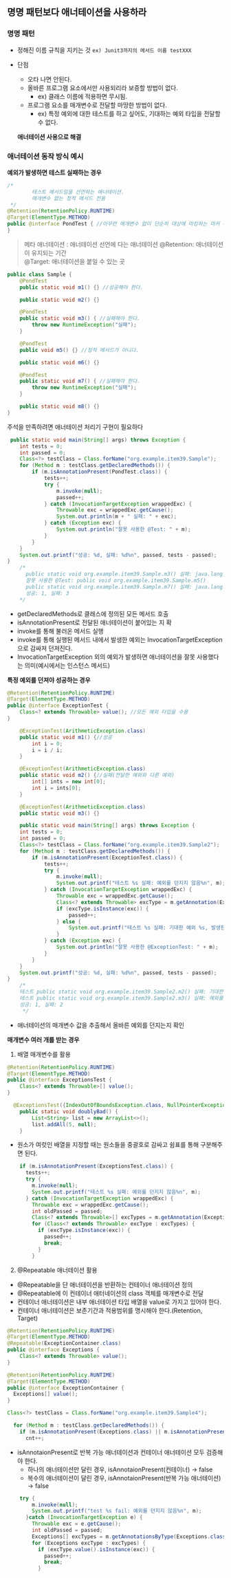 ## 명명 패턴보다 애너테이션을 사용하라
### 명명 패턴
- 정해진 이름 규칙을 지키는 것 ```ex) Junit3까지의 메서드 이름 testXXX```
- 단점
  - 오타 나면 안된다.
  - 올바른 프로그램 요소에서만 사용되리라 보증할 방법이 없다.
    - ex) 클래스 이름에 적용하면 무시됨.
  - 프로그램 요소를 매개변수로 전달할 마땅한 방법이 없다.
    - ex) 특정 예외에 대한 테스트를 하고 싶어도, 기대하는 예외 타입을 전달할 수 없다.  

  **애너테이션 사용으로 해결**
### 애너테이션 동작 방식 예시
**예외가 발생하면 테스트 실패하는 경우**
```java
/*
        테스트 메서드임을 선언하는 애너테이션.
        매개변수 없는 정적 메서드 전용
 */
@Retention(RetentionPolicy.RUNTIME)
@Target(ElementType.METHOD)
public @interface PondTest { //아무런 매개변수 없이 단순히 대상에 마킹하는 마커 애너테이션
}

```
>메타 애너테이션 : 애너테이션 선언에 다는 애너테이션
> @Retention: 애너테이션이 유지되는 기간  
> @Target: 애너테이션을 붙일 수 있는 곳

```java
public class Sample {
    @PondTest
    public static void m1() {} //성공해야 한다.

    public static void m2() {}

    @PondTest
    public static void m3() { //실패해야 한다.
        throw new RuntimeException("실패");
    }

    @PondTest
    public void m5() {} //정적 메서드가 아니다.

    public static void m6() {}

    @PondTest
    public static void m7() { //실패해야 한다.
        throw new RuntimeException("실패");
    }

    public static void m8() {}
}
```
주석을 만족하려면 애너테이션 처리기 구현이 필요하다

```java
 public static void main(String[] args) throws Exception {
    int tests = 0;
    int passed = 0;
    Class<?> testClass = Class.forName("org.example.item39.Sample");
    for (Method m : testClass.getDeclaredMethods()) {
        if (m.isAnnotationPresent(PondTest.class)) {
            tests++;
            try {
                m.invoke(null);
                passed++;
            } catch (InvocationTargetException wrappedExc) {
                Throwable exc = wrappedExc.getCause();
                System.out.println(m + " 실패: " + exc);
            } catch (Exception exc) {
                System.out.println("잘못 사용한 @Test: " + m);
            }
        }
    }
    System.out.printf("성공: %d, 실패: %d%n", passed, tests - passed);
}
    /*
      public static void org.example.item39.Sample.m3() 실패: java.lang.RuntimeException: 실패
      잘못 사용한 @Test: public void org.example.item39.Sample.m5()
      public static void org.example.item39.Sample.m7() 실패: java.lang.RuntimeException: 실패
      성공: 1, 실패: 3
    */
```
- getDeclaredMethods로 클래스에 정의된 모든 메서드 호출
- isAnnotationPresent로 전달된 애너테이션이 붙어있는 지 확
- invoke를 통해 불러온 메서드 실행
- invoke를 통해 실행된 메서드 내에서 발생한 예외는 InvocationTargetException으로 감싸져 던져진다.
- InvocationTargetException 외의 예외가 발생하면 애너테이션을 잘못 사용했다는 의미(예시에서는 인스턴스 메서드)  

**특정 예외를 던져야 성공하는 경우**
```java
@Retention(RetentionPolicy.RUNTIME)
@Target(ElementType.METHOD)
public @interface ExceptionTest {
    Class<? extends Throwable> value(); //모든 예외 타입을 수용
}

```
```java
    @ExceptionTest(ArithmeticException.class)
    public static void m1() {//성공
        int i = 0;
        i = i / i;
    }

    @ExceptionTest(ArithmeticException.class)
    public static void m2() {//실패(전달한 예외와 다른 예외)
        int[] ints = new int[0];
        int i = ints[0];
    }

    @ExceptionTest(ArithmeticException.class)
    public static void m3() {}
```
```java
    public static void main(String[] args) throws Exception {
    int tests = 0;
    int passed = 0;
    Class<?> testClass = Class.forName("org.example.item39.Sample2");
    for (Method m : testClass.getDeclaredMethods()) {
        if (m.isAnnotationPresent(ExceptionTest.class)) {
            tests++;
            try {
                m.invoke(null);
                System.out.printf("테스트 %s 실패: 예외를 던지지 않음%n", m);
            } catch (InvocationTargetException wrappedExc) {
                Throwable exc = wrappedExc.getCause();
                Class<? extends Throwable> excType = m.getAnnotation(ExceptionTest.class).value();
                if (excType.isInstance(exc)) {
                    passed++;
                } else {
                    System.out.printf("테스트 %s 실패: 기대한 예외 %s, 발생한 예외 %s%n", m, excType.getName(), exc);
                }
            } catch (Exception exc) {
                System.out.println("잘못 사용한 @ExceptionTest: " + m);
            }
        }
    }
    System.out.printf("성공: %d, 실패: %d%n", passed, tests - passed);
}
    /*
    테스트 public static void org.example.item39.Sample2.m2() 실패: 기대한 예외 java.lang.ArithmeticException, 발생한 예외 java.lang.ArrayIndexOutOfBoundsException: Index 0 out of bounds for length 0
    테스트 public static void org.example.item39.Sample2.m3() 실패: 예외를 던지지 않음
    성공: 1, 실패: 2
     */
```
- 애너테이션의 매개변수 값을 추출해서 올바른 예외를 던지는지 확인  

**매개변수 여러 개를 받는 경우**  
1) 배열 매개변수를 활용
```java
@Retention(RetentionPolicy.RUNTIME)
@Target(ElementType.METHOD)
public @interface ExceptionsTest {
    Class<? extends Throwable>[] value();
}
```
```java
  @ExceptionsTest({IndexOutOfBoundsException.class, NullPointerException.class})
    public static void doublyBad() {
        List<String> list = new ArrayList<>();
        list.addAll(5, null);
    }
```
- 원소가 여럿인 배열을 지정할 때는 원소들을 중괄호로 감싸고 쉼표를 통해 구분해주면 된다.
```java
    if (m.isAnnotationPresent(ExceptionsTest.class)) {
      tests++;
      try {
        m.invoke(null);
        System.out.printf("테스트 %s 실패: 예외를 던지지 않음%n", m);
      } catch (InvocationTargetException wrappedExc) {
        Throwable exc = wrappedExc.getCause();
        int oldPassed = passed;
        Class<? extends Throwable>[] excTypes = m.getAnnotation(ExceptionsTest.class).value();
        for (Class<? extends Throwable> excType : excTypes) {
          if (excType.isInstance(exc)) {
            passed++;
            break;
          }
        }
```
2) @Repeatable 애너테이션 활용
- @Repeatable을 단 애너테이션을 반환하는 컨테이너 애너테이션 정의
- @Repeatable에 이 컨테이너 애터네이션의 class 객체를 매개변수로 전달
- 컨테이너 애너테이션은 내부 애너테이션 타입 배열을 value로 가지고 있어야 한다.
- 컨테이너 애너테이션은 보존기간과 적용범위를 명시해야 한다.(Retention, Target)

```java
@Retention(RetentionPolicy.RUNTIME)
@Target(ElementType.METHOD)
@Repeatable(ExceptionContainer.class)
public @interface Exceptions {
    Class<? extends Throwable> value();
}
```
```java
@Retention(RetentionPolicy.RUNTIME)
@Target(ElementType.METHOD)
public @interface ExceptionContainer {
  Exceptions[] value();
}
```
```java
Class<?> testClass = Class.forName("org.example.item39.Sample4");

  for (Method m : testClass.getDeclaredMethods()) {
    if (m.isAnnotationPresent(Exceptions.class) || m.isAnnotationPresent(ExceptionContainer.class)) {
      cnt++;
```
- isAnnotaionPresent로 반복 가능 애너테이션과 컨테이너 애너테이션 모두 검증해야 한다.
  - 하나의 애너테이션만 달린 경우, isAnnotaionPresent(컨테이너) -> false
  - 복수의 애너테이션이 달린 경우, isAnnotaionPresent(반복 가능 애너테이션) -> false
```java
    try {
        m.invoke(null);
        System.out.printf("test %s fail: 예외를 던지지 않음%n", m);
      }catch (InvocationTargetException e) {
        Throwable exc = e.getCause();
        int oldPassed = passed;
        Exceptions[] excTypes = m.getAnnotationsByType(Exceptions.class);
        for (Exceptions excType : excTypes) {
          if (excType.value().isInstance(exc)) {
            passed++;
            break;
          } 
```

